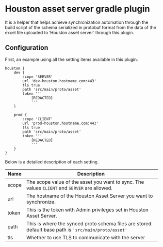 # Houston asset server gradle plugin

It is a helper that helps achieve synchronization automation through the build script of the schema serialized in
protobuf format from the data of the excel file uploaded to ‘Houston asset server’ through this plugin.

## Configuration

First, an example using all the setting items available in this plugin.

```
houston {
    dev {
        scope 'SERVER'
        url 'dev-houston.hostname.com:443'
        tls true
        path 'src/main/proto/asset'
        token '''
            [REDACTED]
            '''
    }
    
    prod {
        scope 'CLIENT'
        url 'prod-houston.hostname.com:443'
        tls true
        path 'src/main/proto/asset'
        token '''
            [REDACTED]
            '''
    }
}
```

Below is a detailed description of each setting.

| Name  | Description                                                                                           |
|-------|-------------------------------------------------------------------------------------------------------|
| scope | The scope value of the asset you want to sync. The values `CLIENT` and `SERVER` are allowed.          |
| url   | The hostname of the Houston Asset Server you want to synchronize.                                     |
| token | This is the token with Admin privileges set in Houston Asset Server.                                  |
| path  | This is where the synced proto schema files are stored. default base path is `'src/main/proto/asset'` |
| tls   | Whether to use TLS to communicate with the server                                                     |